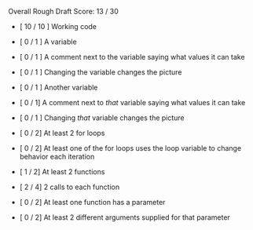 Overall Rough Draft Score: 13 / 30

* [ 10 / 10 ] Working code

* [ 0 / 1 ] A variable
* [ 0 / 1 ] A comment next to the variable saying what values it can take
* [ 0 / 1 ] Changing the variable changes the picture
* [ 0 / 1 ] Another variable
* [ 0 / 1] A comment next to *that* variable saying what values it can take
* [ 0 / 1 ] Changing *that* variable changes the picture

* [ 0 / 2] At least 2 for loops
* [ 0 / 2] At least one of the for loops uses the loop variable to change behavior each iteration

* [ 1 / 2] At least 2 functions
* [ 2 / 4] 2 calls to each function
* [ 0 / 2] At least one function has a parameter
* [ 0 / 2]  At least 2 different arguments supplied for that parameter